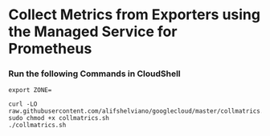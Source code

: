 # Collect Metrics from Exporters using the Managed Service for Prometheus
### Run the following Commands in CloudShell

```
export ZONE=
```
```
curl -LO raw.githubusercontent.com/alifshelviano/googlecloud/master/collmatrics.sh
sudo chmod +x collmatrics.sh
./collmatrics.sh
```
